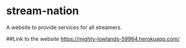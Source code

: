 # stream-nation
A website to provide services for all streamers.

##Link to the website
https://mighty-lowlands-59964.herokuapp.com/
